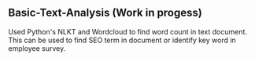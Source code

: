 ## Basic-Text-Analysis (Work in progess)
Used Python's NLKT and Wordcloud to find word count in text document. This can be used to find SEO term in document or identify key word in employee survey. 
